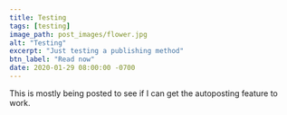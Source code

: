 ```yaml
---
title: Testing
tags: [testing]
image_path: post_images/flower.jpg
alt: "Testing"
excerpt: "Just testing a publishing method"
btn_label: "Read now"
date: 2020-01-29 08:00:00 -0700
---
```


This is mostly being posted to see if I can get the autoposting feature to work.
